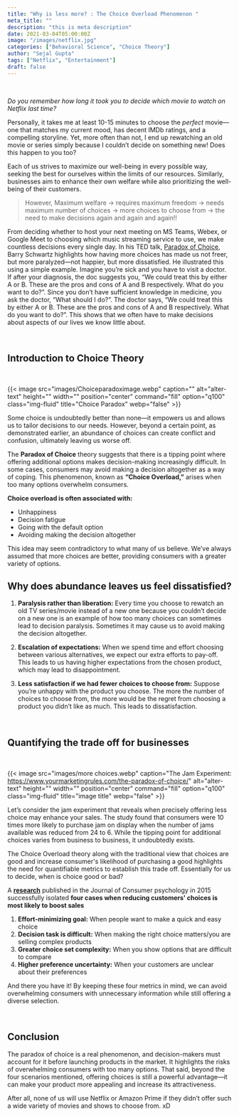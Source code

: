 ```yaml
---
title: "Why is less more? : The Choice Overload Phenomenon "
meta_title: ""
description: "this is meta description"
date: 2021-03-04T05:00:00Z
image: "/images/netflix.jpg"
categories: ["Behavioral Science", "Choice Theory"]
author: "Sejal Gupta"
tags: ["Netflix", "Entertainment"]
draft: false
---
```


<br> 

_Do you remember how long it took you to decide which movie to watch on Netflix last time?_ 

Personally, it takes me at least 10-15 minutes to choose the _perfect_ movie—one that matches my current mood, has decent IMDb ratings, and a compelling storyline. Yet, more often than not, I end up rewatching an old movie or series simply because I couldn’t decide on something new! Does this happen to you too?

Each of us strives to maximize our well-being in every possible way, seeking the best for ourselves within the limits of our resources. Similarly, businesses aim to enhance their own welfare while also prioritizing the well-being of their customers. 

> However, Maximum welfare → requires maximum freedom → needs maximum number of choices → more choices to choose from → the need to make decisions again and again and again!!


From deciding whether to host your next meeting on MS Teams, Webex, or Google Meet to choosing which music streaming service to use, we make countless decisions every single day. In his TED talk, [Paradox of Choice](https://www.youtube.com/watch?v=VO6XEQIsCoM&t=74s), Barry Schwartz highlights how having more choices has made us not freer, but more paralyzed—not happier, but more dissatisfied. He illustrated this using a simple example. Imagine you’re sick and you have to visit a doctor. If after your diagnosis, the doc suggests you, “We could treat this by either A or B. These are the pros and cons of A and B respectively. What do you want to do?”. Since you don’t have sufficient knowledge in medicine, you ask the doctor, “What should I do?”. The doctor says, “We could treat this by either A or B. These are the pros and cons of A and B respectively. What do you want to do?”. This shows that we often have to make decisions about aspects of our lives we know little about.

<br>

## Introduction to Choice Theory 

<br>

{{< image src="images/Choiceparadoximage.webp" caption="" alt="alter-text" height="" width="" position="center" command="fill" option="q100" class="img-fluid" title="Choice Paradox"  webp="false" >}}

Some choice is undoubtedly better than none—it empowers us and allows us to tailor decisions to our needs. However, beyond a certain point, as demonstrated earlier, an abundance of choices can create conflict and confusion, ultimately leaving us worse off.

The **Paradox of Choice** theory suggests that there is a tipping point where offering additional options makes decision-making increasingly difficult. In some cases, consumers may avoid making a decision altogether as a way of coping. This phenomenon, known as **“Choice Overload,”** arises when too many options overwhelm consumers.

**Choice overload is often associated with:**

* Unhappiness
* Decision fatigue
* Going with the default option
* Avoiding making the decision altogether

This idea may seem contradictory to what many of us believe. We’ve always assumed that more choices are better, providing consumers with a greater variety of options. 

## Why does abundance leaves us feel dissatisfied?

1. **Paralysis rather than liberation:** Every time you choose to rewatch an old TV series/movie instead of a new one because you couldn’t decide on a new one is an example of how too many choices can sometimes lead to decision paralysis. Sometimes it may cause us to avoid making the decision altogether.

2. **Escalation of expectations:** When we spend time and effort choosing between various alternatives, we expect our extra efforts to pay-off. This leads to us having higher expectations from the chosen product, which may lead to disappointment.

3. **Less satisfaction if we had fewer choices to choose from:** Suppose you’re unhappy with the product you choose. The more the number of choices to choose from, the more would be the regret from choosing a product you didn’t like as much. This leads to dissatisfaction.

<br> 

## Quantifying the trade off for businesses

<br>

{{< image src="images/more choices.webp" caption="The Jam Experiment: https://www.yourmarketingrules.com/the-paradox-of-choice/" alt="alter-text" height="" width="" position="center" command="fill" option="q100" class="img-fluid" title="image title"  webp="false" >}}

Let’s consider the jam experiment that reveals when precisely offering less choice may enhance your sales. The study found that consumers were 10 times more likely to purchase jam on display when the number of jams available was reduced from 24 to 6. While the tipping point for additional choices varies from business to business, it undoubtedly exists.

The Choice Overload theory along with the traditional view that choices are good and increase consumer's likelihood of purchasing a good highlights the need for quantifiable metrics to establish this trade off. Essentially for us to decide, when is choice good or bad? 

A **[research](https://www.sciencedirect.com/science/article/abs/pii/S1057740814000916?np=y)** published in the Journal of Consumer psychology in 2015 successfully isolated **four cases when reducing customers' choices is most likely to boost sales**

1. **Effort-minimizing goal:** When people want to make a quick and easy choice
2. **Decision task is difficult:** When making the right choice matters/you are selling complex products
3. **Greater choice set complexity:** When you show options that are difficult to compare 
4. **Higher preference uncertainty:** When your customers are unclear about their preferences

And there you have it! By keeping these four metrics in mind, we can avoid overwhelming consumers with unnecessary information while still offering a diverse selection.

<br>

## Conclusion

The paradox of choice is a real phenomenon, and decision-makers must account for it before launching products in the market. It highlights the risks of overwhelming consumers with too many options. That said, beyond the four scenarios mentioned, offering choices is still a powerful advantage—it can make your product more appealing and increase its attractiveness.

After all, none of us will use Netflix or Amazon Prime if they didn’t offer such a wide variety of movies and shows to choose from. xD
